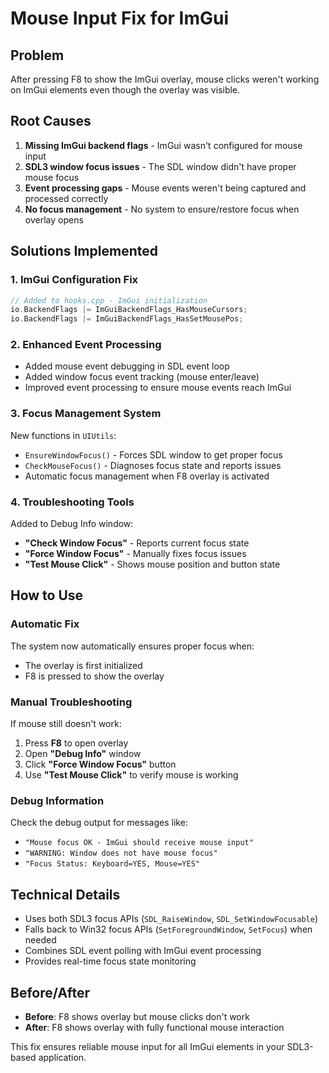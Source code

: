 # Mouse Input Fix for ImGui

## Problem
After pressing F8 to show the ImGui overlay, mouse clicks weren't working on ImGui elements even though the overlay was visible.

## Root Causes
1. **Missing ImGui backend flags** - ImGui wasn't configured for mouse input
2. **SDL3 window focus issues** - The SDL window didn't have proper mouse focus
3. **Event processing gaps** - Mouse events weren't being captured and processed correctly
4. **No focus management** - No system to ensure/restore focus when overlay opens

## Solutions Implemented

### 1. ImGui Configuration Fix
```cpp
// Added to hooks.cpp - ImGui initialization
io.BackendFlags |= ImGuiBackendFlags_HasMouseCursors;
io.BackendFlags |= ImGuiBackendFlags_HasSetMousePos;
```

### 2. Enhanced Event Processing
- Added mouse event debugging in SDL event loop
- Added window focus event tracking (mouse enter/leave)
- Improved event processing to ensure mouse events reach ImGui

### 3. Focus Management System
New functions in `UIUtils`:
- `EnsureWindowFocus()` - Forces SDL window to get proper focus
- `CheckMouseFocus()` - Diagnoses focus state and reports issues
- Automatic focus management when F8 overlay is activated

### 4. Troubleshooting Tools
Added to Debug Info window:
- **"Check Window Focus"** - Reports current focus state
- **"Force Window Focus"** - Manually fixes focus issues  
- **"Test Mouse Click"** - Shows mouse position and button state

## How to Use

### Automatic Fix
The system now automatically ensures proper focus when:
- The overlay is first initialized
- F8 is pressed to show the overlay

### Manual Troubleshooting
If mouse still doesn't work:
1. Press **F8** to open overlay
2. Open **"Debug Info"** window
3. Click **"Force Window Focus"** button
4. Use **"Test Mouse Click"** to verify mouse is working

### Debug Information
Check the debug output for messages like:
- `"Mouse focus OK - ImGui should receive mouse input"`
- `"WARNING: Window does not have mouse focus"`
- `"Focus Status: Keyboard=YES, Mouse=YES"`

## Technical Details
- Uses both SDL3 focus APIs (`SDL_RaiseWindow`, `SDL_SetWindowFocusable`)
- Falls back to Win32 focus APIs (`SetForegroundWindow`, `SetFocus`) when needed
- Combines SDL event polling with ImGui event processing
- Provides real-time focus state monitoring

## Before/After
- **Before**: F8 shows overlay but mouse clicks don't work
- **After**: F8 shows overlay with fully functional mouse interaction

This fix ensures reliable mouse input for all ImGui elements in your SDL3-based application. 